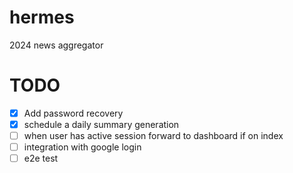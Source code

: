 # hermes
2024 news aggregator




# TODO
- [x] Add password recovery
- [x] schedule a daily summary generation
- [ ] when user has active session forward to dashboard if on index
- [ ] integration with google login
- [ ] e2e test
